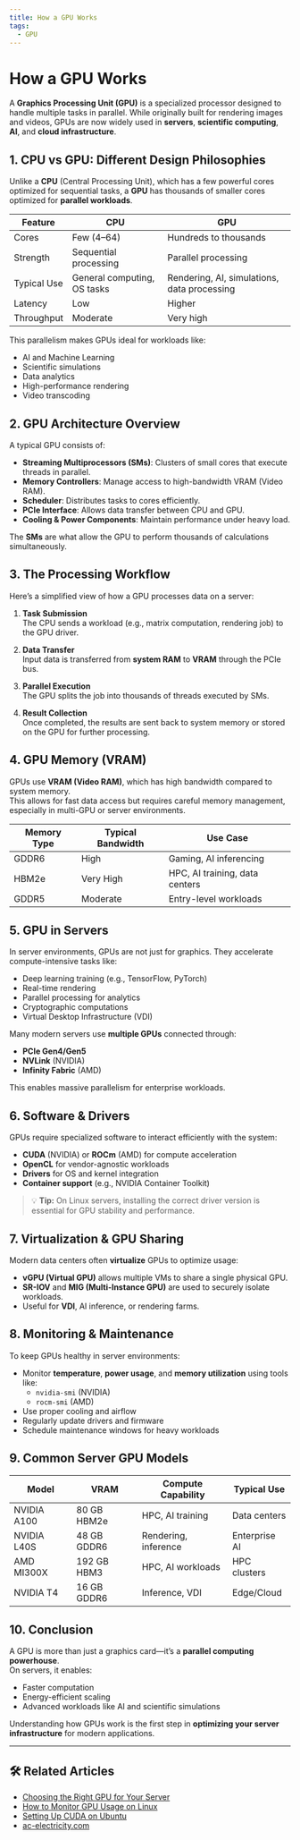 ```yaml
---
title: How a GPU Works
tags:
  - GPU
---
```


# How a GPU Works

A **Graphics Processing Unit (GPU)** is a specialized processor designed to handle multiple tasks in parallel. While originally built for rendering images and videos, GPUs are now widely used in **servers**, **scientific computing**, **AI**, and **cloud infrastructure**.

## 1. CPU vs GPU: Different Design Philosophies

Unlike a **CPU** (Central Processing Unit), which has a few powerful cores optimized for sequential tasks, a **GPU** has thousands of smaller cores optimized for **parallel workloads**.

| Feature              | CPU                              | GPU                                          |
|-----------------------|------------------------------------|----------------------------------------------|
| Cores                 | Few (4–64)                        | Hundreds to thousands                        |
| Strength              | Sequential processing             | Parallel processing                          |
| Typical Use           | General computing, OS tasks       | Rendering, AI, simulations, data processing  |
| Latency               | Low                               | Higher                                       |
| Throughput            | Moderate                          | Very high                                   |

This parallelism makes GPUs ideal for workloads like:
- AI and Machine Learning
- Scientific simulations
- Data analytics
- High-performance rendering
- Video transcoding

## 2. GPU Architecture Overview

A typical GPU consists of:

- **Streaming Multiprocessors (SMs)**: Clusters of small cores that execute threads in parallel.
- **Memory Controllers**: Manage access to high-bandwidth VRAM (Video RAM).
- **Scheduler**: Distributes tasks to cores efficiently.
- **PCIe Interface**: Allows data transfer between CPU and GPU.
- **Cooling & Power Components**: Maintain performance under heavy load.

The **SMs** are what allow the GPU to perform thousands of calculations simultaneously.

## 3. The Processing Workflow

Here’s a simplified view of how a GPU processes data on a server:

1. **Task Submission**  
   The CPU sends a workload (e.g., matrix computation, rendering job) to the GPU driver.

2. **Data Transfer**  
   Input data is transferred from **system RAM** to **VRAM** through the PCIe bus.

3. **Parallel Execution**  
   The GPU splits the job into thousands of threads executed by SMs.

4. **Result Collection**  
   Once completed, the results are sent back to system memory or stored on the GPU for further processing.

## 4. GPU Memory (VRAM)

GPUs use **VRAM (Video RAM)**, which has high bandwidth compared to system memory.  
This allows for fast data access but requires careful memory management, especially in multi-GPU or server environments.

| Memory Type | Typical Bandwidth | Use Case                             |
|-------------|-------------------|----------------------------------------|
| GDDR6       | High              | Gaming, AI inferencing                 |
| HBM2e       | Very High         | HPC, AI training, data centers         |
| GDDR5       | Moderate          | Entry-level workloads                  |

## 5. GPU in Servers

In server environments, GPUs are not just for graphics. They accelerate compute-intensive tasks like:

- Deep learning training (e.g., TensorFlow, PyTorch)
- Real-time rendering
- Parallel processing for analytics
- Cryptographic computations
- Virtual Desktop Infrastructure (VDI)

Many modern servers use **multiple GPUs** connected through:
- **PCIe Gen4/Gen5**
- **NVLink** (NVIDIA)
- **Infinity Fabric** (AMD)

This enables massive parallelism for enterprise workloads.

## 6. Software & Drivers

GPUs require specialized software to interact efficiently with the system:

- **CUDA** (NVIDIA) or **ROCm** (AMD) for compute acceleration
- **OpenCL** for vendor-agnostic workloads
- **Drivers** for OS and kernel integration
- **Container support** (e.g., NVIDIA Container Toolkit)

> 💡 **Tip:** On Linux servers, installing the correct driver version is essential for GPU stability and performance.

## 7. Virtualization & GPU Sharing

Modern data centers often **virtualize** GPUs to optimize usage:

- **vGPU (Virtual GPU)** allows multiple VMs to share a single physical GPU.
- **SR-IOV** and **MIG (Multi-Instance GPU)** are used to securely isolate workloads.
- Useful for **VDI**, AI inference, or rendering farms.

## 8. Monitoring & Maintenance

To keep GPUs healthy in server environments:

- Monitor **temperature**, **power usage**, and **memory utilization** using tools like:
  - `nvidia-smi` (NVIDIA)
  - `rocm-smi` (AMD)
- Use proper cooling and airflow
- Regularly update drivers and firmware
- Schedule maintenance windows for heavy workloads

## 9. Common Server GPU Models

| Model                | VRAM | Compute Capability | Typical Use                |
|-----------------------|------|---------------------|-----------------------------|
| NVIDIA A100           | 80 GB HBM2e | HPC, AI training       | Data centers |
| NVIDIA L40S           | 48 GB GDDR6 | Rendering, inference    | Enterprise AI |
| AMD MI300X            | 192 GB HBM3 | HPC, AI workloads       | HPC clusters |
| NVIDIA T4             | 16 GB GDDR6 | Inference, VDI          | Edge/Cloud  |

## 10. Conclusion

A GPU is more than just a graphics card—it’s a **parallel computing powerhouse**.  
On servers, it enables:
- Faster computation
- Energy-efficient scaling
- Advanced workloads like AI and scientific simulations

Understanding how GPUs work is the first step in **optimizing your server infrastructure** for modern applications.

---

## 🛠️ Related Articles

- [Choosing the Right GPU for Your Server](choosing-gpu.md)  
- [How to Monitor GPU Usage on Linux](gpu-monitoring.md)  
- [Setting Up CUDA on Ubuntu](cuda-setup.md)
- [ac-electricity.com](https://ac-electricity.com/hardware/gpu/)